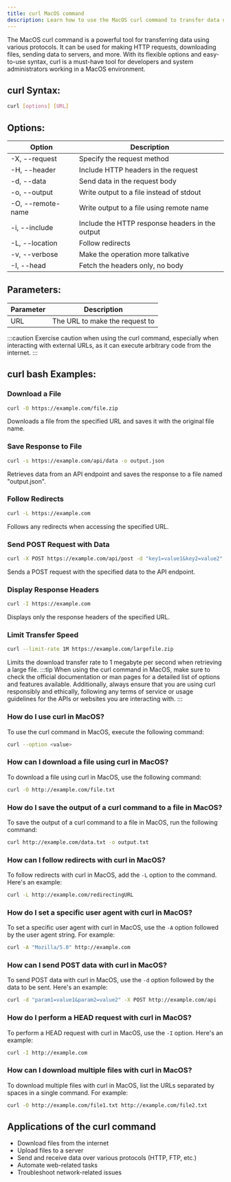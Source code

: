 ```yaml
---
title: curl MacOS command
description: Learn how to use the MacOS curl command to transfer data using various protocols. From making HTTP requests to downloading files, this powerful tool is a must-have for any developer or system administrator.
---
```


The MacOS curl command is a powerful tool for transferring data using various protocols. It can be used for making HTTP requests, downloading files, sending data to servers, and more. With its flexible options and easy-to-use syntax, curl is a must-have tool for developers and system administrators working in a MacOS environment.

## curl Syntax:
```bash
curl [options] [URL]
```

## Options:
| Option          | Description                                     |
|-----------------|-------------------------------------------------|
| -X, --request   | Specify the request method                      |
| -H, --header    | Include HTTP headers in the request             |
| -d, --data      | Send data in the request body                   |
| -o, --output    | Write output to a file instead of stdout        |
| -O, --remote-name  | Write output to a file using remote name       |
| -i, --include   | Include the HTTP response headers in the output |
| -L, --location  | Follow redirects                                |
| -v, --verbose   | Make the operation more talkative               |
| -I, --head      | Fetch the headers only, no body                |

## Parameters:
| Parameter       | Description                                     |
|-----------------|-------------------------------------------------|
| URL             | The URL to make the request to                  |
  
:::caution
Exercise caution when using the curl command, especially when interacting with external URLs, as it can execute arbitrary code from the internet.
:::
## curl bash Examples:
### Download a File
```bash
curl -O https://example.com/file.zip
```
Downloads a file from the specified URL and saves it with the original file name.

### Save Response to File
```bash
curl -s https://example.com/api/data -o output.json
```
Retrieves data from an API endpoint and saves the response to a file named "output.json".

### Follow Redirects
```bash
curl -L https://example.com
```
Follows any redirects when accessing the specified URL.

### Send POST Request with Data
```bash
curl -X POST https://example.com/api/post -d "key1=value1&key2=value2"
```
Sends a POST request with the specified data to the API endpoint.

### Display Response Headers
```bash
curl -I https://example.com
```
Displays only the response headers of the specified URL.

### Limit Transfer Speed
```bash
curl --limit-rate 1M https://example.com/largefile.zip
```
Limits the download transfer rate to 1 megabyte per second when retrieving a large file.
:::tip
When using the curl command in MacOS, make sure to check the official documentation or man pages for a detailed list of options and features available. Additionally, always ensure that you are using curl responsibly and ethically, following any terms of service or usage guidelines for the APIs or websites you are interacting with.
:::

### How do I use curl in MacOS?
To use the curl command in MacOS, execute the following command:
```bash
curl --option <value>
```

### How can I download a file using curl in MacOS?
To download a file using curl in MacOS, use the following command:
```bash
curl -O http://example.com/file.txt
```

### How do I save the output of a curl command to a file in MacOS?
To save the output of a curl command to a file in MacOS, run the following command:
```bash
curl http://example.com/data.txt -o output.txt
```

### How can I follow redirects with curl in MacOS?
To follow redirects with curl in MacOS, add the `-L` option to the command. Here's an example:
```bash
curl -L http://example.com/redirectingURL
```

### How do I set a specific user agent with curl in MacOS?
To set a specific user agent with curl in MacOS, use the `-A` option followed by the user agent string. For example:
```bash
curl -A "Mozilla/5.0" http://example.com
```

### How can I send POST data with curl in MacOS?
To send POST data with curl in MacOS, use the `-d` option followed by the data to be sent. Here's an example:
```bash
curl -d "param1=value1&param2=value2" -X POST http://example.com/api
```

### How do I perform a HEAD request with curl in MacOS?
To perform a HEAD request with curl in MacOS, use the `-I` option. Here's an example:
```bash
curl -I http://example.com
```

### How can I download multiple files with curl in MacOS?
To download multiple files with curl in MacOS, list the URLs separated by spaces in a single command. For example:
```bash
curl -O http://example.com/file1.txt http://example.com/file2.txt
```
## Applications of the curl command

- Download files from the internet
- Upload files to a server
- Send and receive data over various protocols (HTTP, FTP, etc.)
- Automate web-related tasks
- Troubleshoot network-related issues